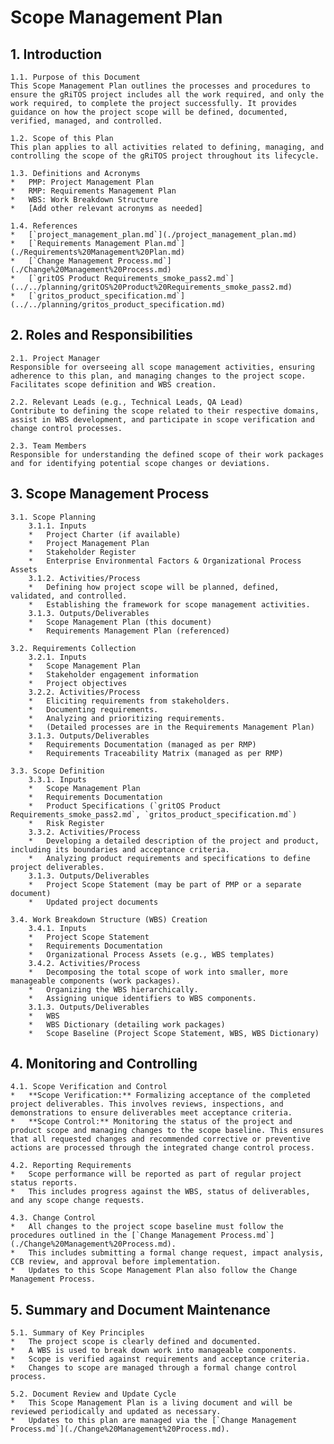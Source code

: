 # Scope Management Plan

## 1. Introduction
    1.1. Purpose of this Document
    This Scope Management Plan outlines the processes and procedures to ensure the gRiTOS project includes all the work required, and only the work required, to complete the project successfully. It provides guidance on how the project scope will be defined, documented, verified, managed, and controlled.

    1.2. Scope of this Plan
    This plan applies to all activities related to defining, managing, and controlling the scope of the gRiTOS project throughout its lifecycle.

    1.3. Definitions and Acronyms
    *   PMP: Project Management Plan
    *   RMP: Requirements Management Plan
    *   WBS: Work Breakdown Structure
    *   [Add other relevant acronyms as needed]

    1.4. References
    *   [`project_management_plan.md`](./project_management_plan.md)
    *   [`Requirements Management Plan.md`](./Requirements%20Management%20Plan.md)
    *   [`Change Management Process.md`](./Change%20Management%20Process.md)
    *   [`gritOS Product Requirements_smoke_pass2.md`](../../planning/gritOS%20Product%20Requirements_smoke_pass2.md)
    *   [`gritos_product_specification.md`](../../planning/gritos_product_specification.md)

## 2. Roles and Responsibilities
    2.1. Project Manager
    Responsible for overseeing all scope management activities, ensuring adherence to this plan, and managing changes to the project scope. Facilitates scope definition and WBS creation.

    2.2. Relevant Leads (e.g., Technical Leads, QA Lead)
    Contribute to defining the scope related to their respective domains, assist in WBS development, and participate in scope verification and change control processes.

    2.3. Team Members
    Responsible for understanding the defined scope of their work packages and for identifying potential scope changes or deviations.

## 3. Scope Management Process
    3.1. Scope Planning
        3.1.1. Inputs
        *   Project Charter (if available)
        *   Project Management Plan
        *   Stakeholder Register
        *   Enterprise Environmental Factors & Organizational Process Assets
        3.1.2. Activities/Process
        *   Defining how project scope will be planned, defined, validated, and controlled.
        *   Establishing the framework for scope management activities.
        3.1.3. Outputs/Deliverables
        *   Scope Management Plan (this document)
        *   Requirements Management Plan (referenced)

    3.2. Requirements Collection
        3.2.1. Inputs
        *   Scope Management Plan
        *   Stakeholder engagement information
        *   Project objectives
        3.2.2. Activities/Process
        *   Eliciting requirements from stakeholders.
        *   Documenting requirements.
        *   Analyzing and prioritizing requirements.
        *   (Detailed processes are in the Requirements Management Plan)
        3.1.3. Outputs/Deliverables
        *   Requirements Documentation (managed as per RMP)
        *   Requirements Traceability Matrix (managed as per RMP)

    3.3. Scope Definition
        3.3.1. Inputs
        *   Scope Management Plan
        *   Requirements Documentation
        *   Product Specifications (`gritOS Product Requirements_smoke_pass2.md`, `gritos_product_specification.md`)
        *   Risk Register
        3.3.2. Activities/Process
        *   Developing a detailed description of the project and product, including its boundaries and acceptance criteria.
        *   Analyzing product requirements and specifications to define project deliverables.
        3.1.3. Outputs/Deliverables
        *   Project Scope Statement (may be part of PMP or a separate document)
        *   Updated project documents

    3.4. Work Breakdown Structure (WBS) Creation
        3.4.1. Inputs
        *   Project Scope Statement
        *   Requirements Documentation
        *   Organizational Process Assets (e.g., WBS templates)
        3.4.2. Activities/Process
        *   Decomposing the total scope of work into smaller, more manageable components (work packages).
        *   Organizing the WBS hierarchically.
        *   Assigning unique identifiers to WBS components.
        3.1.3. Outputs/Deliverables
        *   WBS
        *   WBS Dictionary (detailing work packages)
        *   Scope Baseline (Project Scope Statement, WBS, WBS Dictionary)

## 4. Monitoring and Controlling
    4.1. Scope Verification and Control
    *   **Scope Verification:** Formalizing acceptance of the completed project deliverables. This involves reviews, inspections, and demonstrations to ensure deliverables meet acceptance criteria.
    *   **Scope Control:** Monitoring the status of the project and product scope and managing changes to the scope baseline. This ensures that all requested changes and recommended corrective or preventive actions are processed through the integrated change control process.

    4.2. Reporting Requirements
    *   Scope performance will be reported as part of regular project status reports.
    *   This includes progress against the WBS, status of deliverables, and any scope change requests.

    4.3. Change Control
    *   All changes to the project scope baseline must follow the procedures outlined in the [`Change Management Process.md`](./Change%20Management%20Process.md).
    *   This includes submitting a formal change request, impact analysis, CCB review, and approval before implementation.
    *   Updates to this Scope Management Plan also follow the Change Management Process.

## 5. Summary and Document Maintenance
    5.1. Summary of Key Principles
    *   The project scope is clearly defined and documented.
    *   A WBS is used to break down work into manageable components.
    *   Scope is verified against requirements and acceptance criteria.
    *   Changes to scope are managed through a formal change control process.

    5.2. Document Review and Update Cycle
    *   This Scope Management Plan is a living document and will be reviewed periodically and updated as necessary.
    *   Updates to this plan are managed via the [`Change Management Process.md`](./Change%20Management%20Process.md).
```
